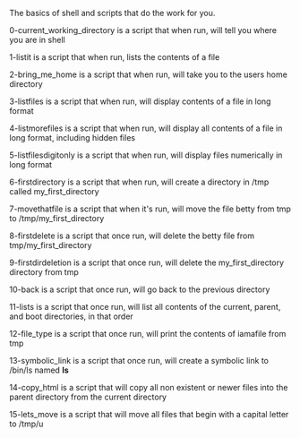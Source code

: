 The basics of shell and scripts that do the work for you.

0-current_working_directory is a script that when run, will tell you where you are in shell

1-listit is a script that when run, lists the contents of a file

2-bring_me_home is a script that when run, will take you to the users home directory

3-listfiles is a script that when run, will display contents of a file in long format

4-listmorefiles is a script that when run, will display all contents of a file in long format, including hidden files

5-listfilesdigitonly is a script that when run, will display files numerically in long format

6-firstdirectory is a script that when run, will create a directory in /tmp called my_first_directory

7-movethatfile is a script that when it's run, will move the file betty from tmp to /tmp/my_first_directory

8-firstdelete is a script that once run, will delete the betty file from tmp/my_first_directory

9-firstdirdeletion is a script that once run, will delete the my_first_directory directory from tmp

10-back is a script that once run, will go back to the previous directory

11-lists is a script that once run, will list all contents of the current, parent, and boot directories, in that order

12-file_type is a script that once run, will print the contents of iamafile from tmp

13-symbolic_link is a script that once run, will create a symbolic link to /bin/ls named __ls__

14-copy_html is a script that will copy all non existent or newer files into the parent directory from the current directory

15-lets_move is a script that will move all files that begin with a capital letter to /tmp/u
